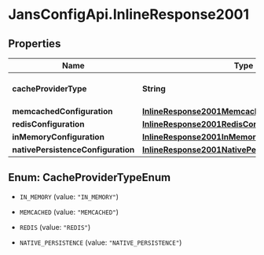 # JansConfigApi.InlineResponse2001

## Properties

Name | Type | Description | Notes
------------ | ------------- | ------------- | -------------
**cacheProviderType** | **String** | The cache Provider Type. | [optional] 
**memcachedConfiguration** | [**InlineResponse2001MemcachedConfiguration**](InlineResponse2001MemcachedConfiguration.md) |  | [optional] 
**redisConfiguration** | [**InlineResponse2001RedisConfiguration**](InlineResponse2001RedisConfiguration.md) |  | [optional] 
**inMemoryConfiguration** | [**InlineResponse2001InMemoryConfiguration**](InlineResponse2001InMemoryConfiguration.md) |  | [optional] 
**nativePersistenceConfiguration** | [**InlineResponse2001NativePersistenceConfiguration**](InlineResponse2001NativePersistenceConfiguration.md) |  | [optional] 



## Enum: CacheProviderTypeEnum


* `IN_MEMORY` (value: `"IN_MEMORY"`)

* `MEMCACHED` (value: `"MEMCACHED"`)

* `REDIS` (value: `"REDIS"`)

* `NATIVE_PERSISTENCE` (value: `"NATIVE_PERSISTENCE"`)




